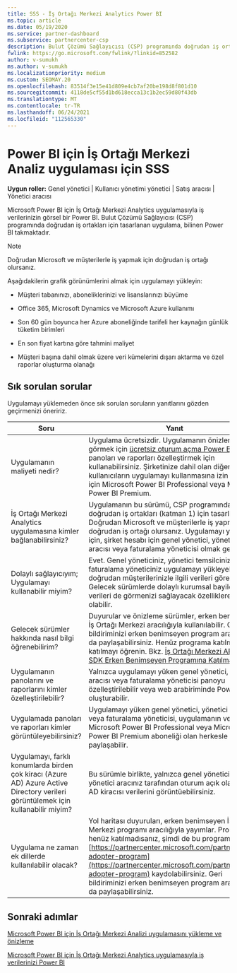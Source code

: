 ```yaml
---
title: SSS - İş Ortağı Merkezi Analytics Power BI
ms.topic: article
ms.date: 05/19/2020
ms.service: partner-dashboard
ms.subservice: partnercenter-csp
description: Bulut Çözümü Sağlayıcısı (CSP) programında doğrudan iş ortakları için tasarlanmış olan Power BI için İş Ortağı Merkezi Analiz uygulaması bu genel bakışı ve sık sorulan soruları keşfedin.
fwlink: https://go.microsoft.com/fwlink/?linkid=852582
author: v-sumukh
ms.author: v-sumukh
ms.localizationpriority: medium
ms.custom: SEOMAY.20
ms.openlocfilehash: 83514f3e15e41d809e4cb7af20be198d8f801d10
ms.sourcegitcommit: 4118de5cf55d1bd618ecca13c1b2ec59d80f43db
ms.translationtype: MT
ms.contentlocale: tr-TR
ms.lasthandoff: 06/24/2021
ms.locfileid: "112565330"
---
```

# <a name="faqs-for-the-partner-center-analytics-app-for-power-bi"></a>Power BI için İş Ortağı Merkezi Analiz uygulaması için SSS



**Uygun roller:** Genel yönetici | Kullanıcı yönetimi yönetici | Satış aracısı | Yönetici aracısı

Microsoft Power BI için İş Ortağı Merkezi Analytics uygulamasıyla iş verilerinizin görsel bir Power BI. Bulut Çözümü Sağlayıcısı (CSP) programında doğrudan iş ortakları için tasarlanan uygulama, bilinen Power BI takmaktadır.

> [!NOTE]  
> Doğrudan Microsoft ve müşterilerle iş yapmak için doğrudan iş ortağı olursanız.

Aşağıdakilerin grafik görünümlerini almak için uygulamayı yükleyin:

- Müşteri tabanınızı, aboneliklerinizi ve lisanslarınızı büyüme

- Office 365, Microsoft Dynamics ve Microsoft Azure kullanımı

- Son 60 gün boyunca her Azure aboneliğinde tarifeli her kaynağın günlük tüketim birimleri

- En son fiyat kartına göre tahmini maliyet

- Müşteri başına dahil olmak üzere veri kümelerini dışarı aktarma ve özel raporlar oluşturma olanağı

## <a name="frequently-asked-questions"></a>Sık sorulan sorular

Uygulamayı yüklemeden önce sık sorulan soruların yanıtlarını gözden geçirmenizi öneririz.

| **Soru** | **Yanıt** |
| --- | ---------- |
| Uygulamanın maliyeti nedir? | Uygulama ücretsizdir. Uygulamanın önizlemesini görmek için [ücretsiz oturum açma Power BI hizmeti](https://go.microsoft.com/fwlink/p/?linkid=845347) panoları ve raporları özelleştirmek için kullanabilirsiniz. Şirketinize dahil olan diğer kullanıcıların uygulamayı kullanmasına izin vermek için Microsoft Power BI Professional veya Microsoft Power BI Premium. |
| İş Ortağı Merkezi Analytics uygulamasına kimler bağlanabilirsiniz? | Uygulamanın bu sürümü, CSP programında doğrudan iş ortakları (katman 1) için tasarlanmıştır. Doğrudan Microsoft ve müşterilerle iş yapmak için doğrudan iş ortağı olursanız. Uygulamayı yüklemek için, şirket hesabı için genel yönetici, yönetici aracısı veya faturalama yöneticisi olmak gerekir. |
| Dolaylı sağlayıcıyım; Uygulamayı kullanabilir miyim? | Evet. Genel yöneticiniz, yönetici temsilciniz veya faturalama yöneticiniz uygulamayı yükleyebilir ve doğrudan müşterilerinizle ilgili verileri görebilir. Gelecek sürümlerde dolaylı kurumsal bayilerle ilgili verileri de görmenizi sağlayacak özelliklere sahip olabilir. |
| Gelecek sürümler hakkında nasıl bilgi öğrenebilirim? | Duyurular ve önizleme sürümler, erken benimseyen İş Ortağı Merkezi aracılığıyla kullanılabilir. Geri bildiriminizi erken benimseyen program aracılığıyla da paylaşabilirsiniz. Henüz programa katılmadısanız katılmayı öğrenin. Bkz. [İş Ortağı Merkezi API'sini ve SDK Erken Benimseyen Programına Katılma.](/partner-center/develop/early-adopter-program)  |
| Uygulamanın panolarını ve raporlarını kimler özelleştirilebilir? | Yalnızca uygulamayı yüken genel yönetici, yönetici aracısı veya faturalama yöneticisi panoyu özelleştirilebilir veya web arabiriminde Power BI oluşturabilir. |
| Uygulamada panoları ve raporları kimler görüntüleyebilirsiniz? | Uygulamayı yüken genel yönetici, yönetici aracısı veya faturalama yöneticisi, uygulamanın verilerini Microsoft Power BI Professional veya Microsoft Power BI Premium aboneliği olan herkesle paylaşabilir. |
| Uygulamayı, farklı konumlarda birden çok kiracı (Azure AD) Azure Active Directory verileri görüntülemek için kullanabilir miyim? | Bu sürümle birlikte, yalnızca genel yönetici veya yönetici aracınız tarafından oturum açık olan Azure AD kiracısı verilerini görüntüebilirsiniz. | 
| Uygulama ne zaman ek dillerde kullanılabilir olacak? | Yol haritası duyuruları, erken benimseyen İş Ortağı Merkezi programı aracılığıyla yayımlar. Programa henüz katılmadısanız, şimdi de bu programa [https://partnercenter.microsoft.com/partner/early-adopter-program](https://partnercenter.microsoft.com/partner/early-adopter-program) kaydolabilirsiniz. Geri bildiriminizi erken benimseyen program aracılığıyla da paylaşabilirsiniz. | 



## <a name="next-steps"></a>Sonraki adımlar

[Microsoft Power BI için İş Ortağı Merkezi Analizi uygulamasını yükleme ve önizleme](power-bi-app-for-direct-partners-install.md)

[Microsoft Power BI için İş Ortağı Merkezi Analytics uygulamasıyla iş verilerinizi Power BI](power-bi-app-for-direct-partners-use.md)